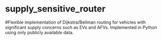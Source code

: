 # supply_sensitive_router
#Flexible implementation of Dijkstra/Bellman routing for vehicles with significant supply concerns such as EVs and AFVs. Implemented in Python using only publicly available data.
